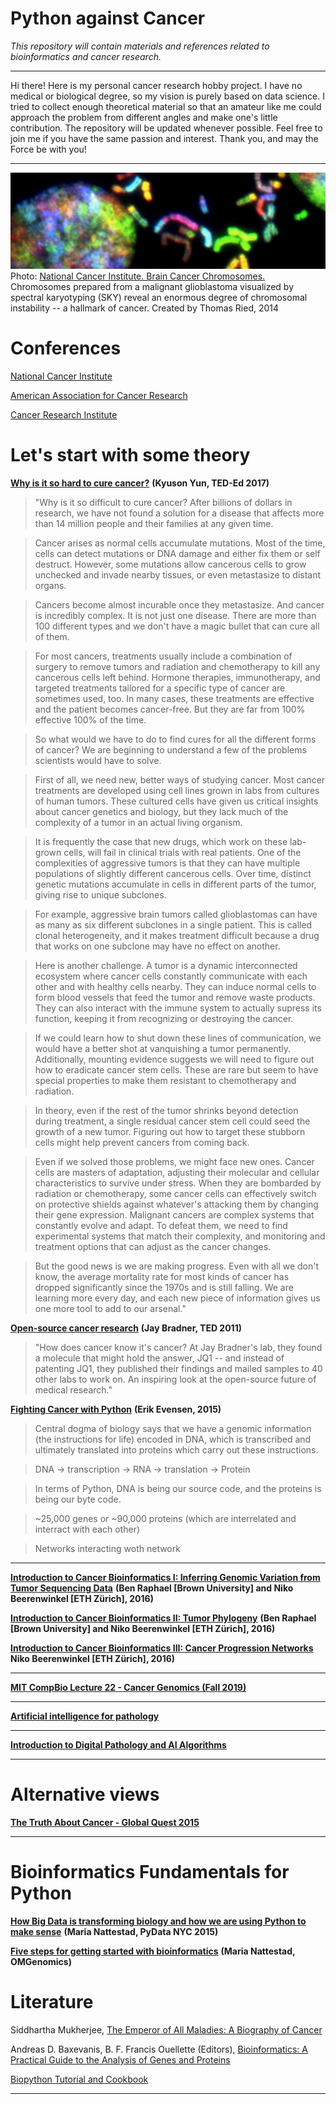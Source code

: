 # Python against Cancer
*This repository will contain materials and references related to bioinformatics and cancer research.*
***

Hi there! Here is my personal cancer research hobby project. I have no medical or biological degree, so my vision is purely based on data science. I tried to collect enough theoretical material so that an amateur like me could approach the problem from different angles and make one's little contribution. The repository will be updated whenever possible. Feel free to join me if you have the same passion and interest. Thank you, and may the Force be with you!

***

![title image](images/title.png)
Photo: [National Cancer Institute. Brain Cancer Chromosomes.](https://unsplash.com/photos/J28Nn-CDbII) Chromosomes prepared from a malignant glioblastoma visualized by spectral karyotyping (SKY) reveal an enormous degree of chromosomal instability -- a hallmark of cancer. Created by Thomas Ried, 2014

# Conferences
[National Cancer Institute](https://www.cancer.gov/news-events/events/conferences)

[American Association for Cancer Research](https://www.aacr.org/professionals/meetings/meetings-and-workshops-calendar/)

[Cancer Research Institute](https://www.cancerresearch.org/events/conferences)

# Let's start with some theory

[**Why is it so hard to cure cancer?**](https://www.youtube.com/watch?v=h2rR77VsF5c) **(Kyuson Yun, TED-Ed 2017)**

> "Why is it so difficult to cure cancer? After billions of dollars in research, we have not found a solution for a disease that affects more than 14 million people and their families at any given time.

> Cancer arises as normal cells accumulate mutations. Most of the time, cells can detect mutations or DNA damage and either fix them or self destruct. However, some mutations allow cancerous cells to grow unchecked and invade nearby tissues, or even metastasize to distant organs.

> Cancers become almost incurable once they metastasize. And cancer is incredibly complex. It is not just one disease. There are more than 100 different types and we don't have a magic bullet that can cure all of them.

> For most cancers, treatments usually include a combination of surgery to remove tumors and radiation and chemotherapy to kill any cancerous cells left behind. Hormone therapies, immunotherapy, and targeted treatments tailored for a specific type of cancer are sometimes used, too. In many cases, these treatments are effective and the patient becomes cancer-free. But they are far from 100% effective 100% of the time.

> So what would we have to do to find cures for all the different forms of cancer? We are beginning to understand a few of the problems scientists would have to solve.

> First of all, we need new, better ways of studying cancer. Most cancer treatments are developed using cell lines grown in labs from cultures of human tumors. These cultured cells have given us critical insights about cancer genetics and biology, but they lack much of the complexity of a tumor in an actual living organism.

> It is frequently the case that new drugs, which work on these lab-grown cells, will fail in clinical trials with real patients. One of the complexities of aggressive tumors is that they can have multiple populations of slightly different cancerous cells. Over time, distinct genetic mutations accumulate in cells in different parts of the tumor, giving rise to unique subclones.

> For example, aggressive brain tumors called glioblastomas can have as many as six different subclones in a single patient. This is called clonal heterogeneity, and it makes treatment difficult because a drug that works on one subclone may have no effect on another.

> Here is another challenge. A tumor is a dynamic interconnected ecosystem where cancer cells constantly communicate with each other and with healthy cells nearby.
They can induce normal cells to form  blood vessels that feed the tumor and remove waste products. They can also interact with the immune system to actually supress its function, keeping it from recognizing or destroying the cancer.

> If we could learn how to shut down these lines of communication, we would have a better shot at vanquishing a tumor permanently. Additionally, mounting evidence suggests we will need to figure out how to eradicate cancer stem cells. These are rare but seem to have special properties to make them resistant to chemotherapy and radiation.

> In theory, even if the rest of the tumor shrinks beyond detection during treatment, a single residual cancer stem cell could seed the growth of a new tumor. Figuring out how to target these stubborn cells might help prevent cancers from coming back.

> Even if we solved those problems, we might face new ones. Cancer cells are masters of adaptation, adjusting their molecular and cellular characteristics to survive under stress. When they are bombarded by radiation or chemotherapy, some cancer cells can effectively switch on protective shields against whatever's attacking them by changing their gene expression. Malignant cancers are complex systems that constantly evolve and adapt. To defeat them, we need to find experimental systems that match their complexity, and monitoring and treatment options that can adjust as the cancer changes.

> But the good news is we are making progress. Even with all we don't know, the average mortality rate for most kinds of cancer has dropped significantly since the 1970s and is still falling. We are learning more every day, and each new piece of information gives us one more tool to add to our arsenal."


[**Open-source cancer research**](https://www.youtube.com/watch?v=wOiKRVH0nQ8) **(Jay Bradner, TED 2011)**
> "How does cancer know it's cancer? At Jay Bradner's lab, they found a molecule that might hold the answer, JQ1 -- and instead of patenting JQ1, they published their findings and mailed samples to 40 other labs to work on. An inspiring look at the open-source future of medical research."


[**Fighting Cancer with Python**](https://www.youtube.com/watch?v=AnwkXglmLGQ&list=LL&index=4) **(Erik Evensen, 2015)**

> Central dogma of biology says that we have a genomic information (the instructions for life) encoded in DNA, which is transcribed and ultimately translated into proteins which carry out these instructions.

> DNA -> transcription -> RNA -> translation -> Protein

> In terms of Python, DNA is being our source code, and the proteins is being our byte code.

> ~25,000 genes or ~90,000 proteins (which are interrelated and interract with each other)

> Networks interacting woth network

***

[**Introduction to Cancer Bioinformatics I: Inferring Genomic Variation from Tumor Sequencing Data**](https://simons.berkeley.edu/talks/ben-raphael-and-niko-beerenwinkel-2016-01-20-01)
**(Ben Raphael [Brown University] and Niko Beerenwinkel [ETH Zürich], 2016)**

[**Introduction to Cancer Bioinformatics II: Tumor Phylogeny**](https://simons.berkeley.edu/talks/ben-raphael-and-niko-beerenwinkel-2016-01-20-02)
**(Ben Raphael [Brown University] and Niko Beerenwinkel [ETH Zürich], 2016)**

[**Introduction to Cancer Bioinformatics III: Cancer Progression Networks**](https://simons.berkeley.edu/talks/niko-beerenwinkel-2016-01-21)
**Niko Beerenwinkel [ETH Zürich], 2016)**

***

[**MIT CompBio Lecture 22 - Cancer Genomics (Fall 2019)**](https://www.youtube.com/watch?v=E9YxwgKZWUw)
***

[**Artificial intelligence for pathology**](https://www.youtube.com/watch?v=3NiFjm_SiFs&list=LL&index=2)
***

[**Introduction to Digital Pathology and AI Algorithms**](https://www.youtube.com/watch?v=XYpGX3-TTIw&list=LL&index=3)

***


# Alternative views

[**The Truth About Cancer - Global Quest 2015**](https://www.youtube.com/watch?v=lnhZKHU44mI&list=PLNtE1N93r23BT0AOX6rkXiSV7S3Rizs7g&index=1)

***

# Bioinformatics Fundamentals for Python

[**How Big Data is transforming biology and how we are using Python to make sense**](https://www.youtube.com/watch?v=UFnoxLN17ko) **(Maria Nattestad, PyData NYC 2015)**

[**Five steps for getting started with bioinformatics**](https://www.youtube.com/watch?v=52Q0MYWbHCs&list=PLevQaddMWNQw76TYDYlgqfpoPsqfppRPQ&index=3) **(Maria Nattestad, OMGenomics)**


# Literature

Siddhartha Mukherjee, [The Emperor of All Maladies: A Biography of Cancer](https://www.amazon.com/gp/product/B003UYUP58/ref=dbs_a_def_rwt_hsch_vapi_tkin_p1_i0)

Andreas D. Baxevanis, B. F. Francis Ouellette (Editors), [Bioinformatics: A Practical Guide to the Analysis of Genes and Proteins](https://www.amazon.com/Bioinformatics-Practical-Guide-Analysis-Proteins/dp/0471478784)

[Biopython Tutorial and Cookbook](http://biopython.org/DIST/docs/tutorial/Tutorial.pdf)

***



